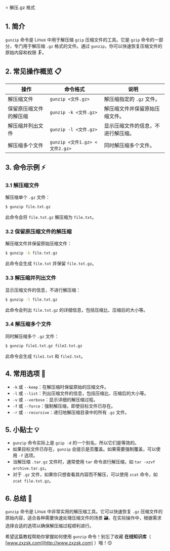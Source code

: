 ⭐ 解压.gz 格式

## 1. 简介

`gunzip` 命令是 Linux 中用于解压缩 `gzip` 压缩文件的工具。它是 `gzip` 命令的一部分，专门用于解压缩 `.gz` 格式的文件。通过 `gunzip`，你可以快速恢复压缩文件的原始内容和权限 🗜️。

## 2. 常见操作概览 📋

| 操作                    | 命令格式                           | 说明                                 |
|-------------------------|-----------------------------------|--------------------------------------|
| 解压缩文件              | `gunzip <文件.gz>`                 | 解压缩指定的 `.gz` 文件。            |
| 保留原压缩文件的解压缩  | `gunzip -k <文件.gz>`              | 解压缩文件并保留原始压缩文件。       |
| 解压缩并列出文件        | `gunzip -l <文件.gz>`              | 显示压缩文件的信息，不进行解压缩。   |
| 解压缩多个文件          | `gunzip <文件1.gz> <文件2.gz>`     | 同时解压缩多个文件。                 |

## 3. 命令示例 ⚡

### 3.1 解压缩文件

解压缩单个 `.gz` 文件：

```bash
$ gunzip file.txt.gz
```

此命令会将 `file.txt.gz` 解压缩为 `file.txt`。

### 3.2 保留原压缩文件的解压缩

解压缩文件并保留原始压缩文件：

```bash
$ gunzip -k file.txt.gz
```

此命令会生成 `file.txt` 并保留 `file.txt.gz`。

### 3.3 解压缩并列出文件

显示压缩文件的信息，不进行解压缩：

```bash
$ gunzip -l file.txt.gz
```

此命令会列出 `file.txt.gz` 的详细信息，包括压缩比、压缩后的大小等。

### 3.4 解压缩多个文件

同时解压缩多个 `.gz` 文件：

```bash
$ gunzip file1.txt.gz file2.txt.gz
```

此命令会生成 `file1.txt` 和 `file2.txt`。

## 4. 常用选项 📝

- `-k` 或 `--keep`：在解压缩时保留原始的压缩文件。
- `-l` 或 `--list`：列出压缩文件的信息，包括压缩比、压缩后的大小等。
- `-v` 或 `--verbose`：显示详细的解压缩过程。
- `-f` 或 `--force`：强制解压缩，即使目标文件已存在。
- `-r` 或 `--recursive`：递归地解压缩目录中的所有 `.gz` 文件。

## 5. 小贴士 💡

- `gunzip` 命令实际上是 `gzip -d` 的一个别名，所以它们是等效的。
- 如果目标文件已存在，`gunzip` 会提示是否覆盖。如果需要强制覆盖，可以使用 `-f` 选项。
- 当解压缩 `.tar.gz` 文件时，通常使用 `tar` 命令进行解压缩，如 `tar -xzvf archive.tar.gz`。
- 对于 `.gz` 文件，如果你只想查看其内容而不解压，可以使用 `zcat` 命令，如 `zcat file.txt.gz`。

## 6. 总结 🎯

`gunzip` 命令是 Linux 中非常实用的解压缩工具。它可以快速恢复 `.gz` 压缩文件的原始内容，适合各种需要快速处理压缩文件的场景 🗃️。在实际操作中，根据需求选择合适的选项以确保解压缩过程顺利进行。

希望这篇教程帮助你掌握如何使用 `gunzip` 命令！别忘了收藏 **在线知识库**（ [www.zxzsk.com](http://www.zxzsk.com) ）哦！😊